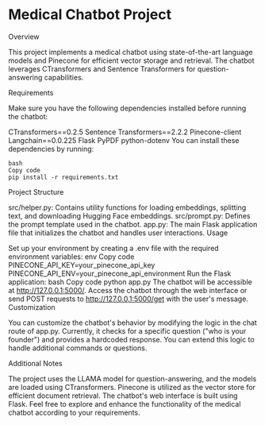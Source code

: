 # Medical Chatbot Project

Overview

This project implements a medical chatbot using state-of-the-art language models and Pinecone for efficient vector storage and retrieval. The chatbot leverages CTransformers and Sentence Transformers for question-answering capabilities.

Requirements

Make sure you have the following dependencies installed before running the chatbot:

CTransformers==0.2.5
Sentence Transformers==2.2.2
Pinecone-client
Langchain==0.0.225
Flask
PyPDF
python-dotenv
You can install these dependencies by running:
```
bash
Copy code
pip install -r requirements.txt
```
Project Structure

src/helper.py: Contains utility functions for loading embeddings, splitting text, and downloading Hugging Face embeddings.
src/prompt.py: Defines the prompt template used in the chatbot.
app.py: The main Flask application file that initializes the chatbot and handles user interactions.
Usage

Set up your environment by creating a .env file with the required environment variables:
env
Copy code
PINECONE_API_KEY=your_pinecone_api_key
PINECONE_API_ENV=your_pinecone_api_environment
Run the Flask application:
bash
Copy code
python app.py
The chatbot will be accessible at http://127.0.0.1:5000/.
Access the chatbot through the web interface or send POST requests to http://127.0.0.1:5000/get with the user's message.
Customization

You can customize the chatbot's behavior by modifying the logic in the chat route of app.py. Currently, it checks for a specific question ("who is your founder") and provides a hardcoded response. You can extend this logic to handle additional commands or questions.

Additional Notes

The project uses the LLAMA model for question-answering, and the models are loaded using CTransformers.
Pinecone is utilized as the vector store for efficient document retrieval.
The chatbot's web interface is built using Flask.
Feel free to explore and enhance the functionality of the medical chatbot according to your requirements.
